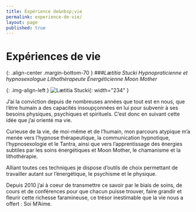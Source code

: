 ```yaml
---
title: Expérience de&nbsp;vie
permalink: experience-de-vie/
layout: page
published: true
---
```



# Expériences de vie

{: .align-center .margin-bottom-70 }
###*Lætitia Stucki*
*Hypnopraticienne et hypnosexologue*
*Lithothérapeute*
*Énergéticienne*
*Moon Mother*

{: .img-align-left }
![Lætitia Stucki](../images/laetitia-stucki.jpg){: width="234" }

J’ai la conviction depuis de nombreuses années que tout est en nous, que l’être humain a des capacités insoupçonnées en lui pour subvenir à ses besoins physiques, psychiques et spirituels. C’est donc en suivant cette idée que j’ai orienté ma vie.

Curieuse de la vie, de moi-même et de l’humain, mon parcours atypique m’a menée vers l’hypnose thérapeutique, la communication hypnotique, l’hypnosexologie et le Tantra, ainsi que vers l’apprentissage des énergies subtiles par les soins énergétiques et Moon Mother, le chamanisme et la lithothérapie. 

Alliant toutes ces techniques je dispose d’outils de choix permettant de travailler autant sur l’énergétique, le psychisme et le physique. 

Depuis 2010 j’ai à coeur de transmettre ce savoir par le biais de soins, de cours et de conférences pour que chacun puisse trouver, faire grandir et fleurir cette richesse faramineuse, ce trésor inestimable que la vie nous a offert : Soi M’Aime.

<!--
J’ai commencé par découvrir la capacité de l’homme à vivre dans la nature, par l’apprentissage des plantes sauvages comestibles et médicinales, de techniques de survie. J’ai fait ces apprentissages au travers de cours ainsi qu’au travers de périodes de vie dans la nature, allant de quelques jours à quelques semaines, seule et en groupe. Ces apprentissages m’ont permis de me rapprocher de moi, de la nature, et par conséquent de ma nature profonde.

C’est donc tout naturellement que je me suis ensuite tournée vers les énergies subtiles de la nature au travers du chamanisme de la lithothérapie, des soins énergétiques et des soins Moon Mother. Je me suis également orientée sur l’hypnose thérapeutique qui est une technique de choix pour activer en nous notre potentiel psychique et physique. Alliant les techniques énergétiques à l’hypnose je dispose d’un panel très large d’outils permettant de travailler autant sur l’énergétique, le psychisme et le physique.

Depuis 2010 j’ai à cœur de transmettre ces connaissances par le biais de soins de cours et de conférences pour que chacun puisse trouver, faire grandir et fleurir cette richesse faramineuse, ce trésor inestimable que la vie nous a offert : Soi M’Aime…

-->


